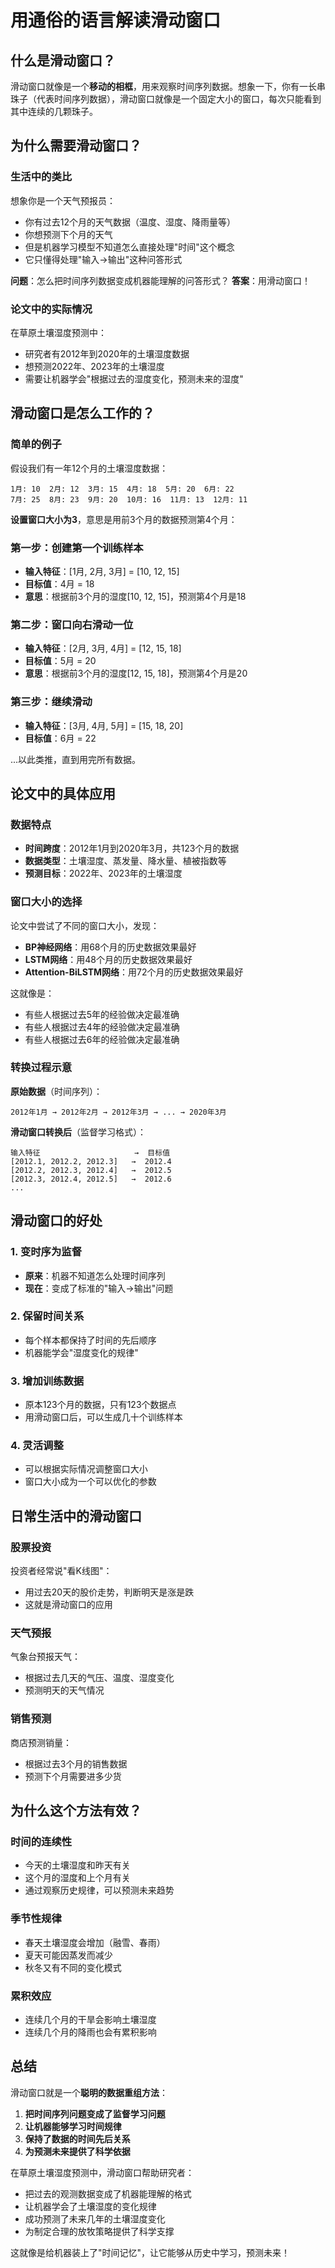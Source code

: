# 用通俗的语言解读滑动窗口

## 什么是滑动窗口？

滑动窗口就像是一个**移动的相框**，用来观察时间序列数据。想象一下，你有一长串珠子（代表时间序列数据），滑动窗口就像是一个固定大小的窗口，每次只能看到其中连续的几颗珠子。

## 为什么需要滑动窗口？

### 生活中的类比

想象你是一个天气预报员：
- 你有过去12个月的天气数据（温度、湿度、降雨量等）
- 你想预测下个月的天气
- 但是机器学习模型不知道怎么直接处理"时间"这个概念
- 它只懂得处理"输入→输出"这种问答形式

**问题**：怎么把时间序列数据变成机器能理解的问答形式？
**答案**：用滑动窗口！

### 论文中的实际情况

在草原土壤湿度预测中：
- 研究者有2012年到2020年的土壤湿度数据
- 想预测2022年、2023年的土壤湿度
- 需要让机器学会"根据过去的湿度变化，预测未来的湿度"

## 滑动窗口是怎么工作的？

### 简单的例子

假设我们有一年12个月的土壤湿度数据：
```
1月: 10  2月: 12  3月: 15  4月: 18  5月: 20  6月: 22
7月: 25  8月: 23  9月: 20  10月: 16  11月: 13  12月: 11
```

**设置窗口大小为3**，意思是用前3个月的数据预测第4个月：

### 第一步：创建第一个训练样本
- **输入特征**：[1月, 2月, 3月] = [10, 12, 15]
- **目标值**：4月 = 18
- **意思**：根据前3个月的湿度[10, 12, 15]，预测第4个月是18

### 第二步：窗口向右滑动一位
- **输入特征**：[2月, 3月, 4月] = [12, 15, 18]  
- **目标值**：5月 = 20
- **意思**：根据前3个月的湿度[12, 15, 18]，预测第4个月是20

### 第三步：继续滑动
- **输入特征**：[3月, 4月, 5月] = [15, 18, 20]
- **目标值**：6月 = 22

...以此类推，直到用完所有数据。

## 论文中的具体应用

### 数据特点
- **时间跨度**：2012年1月到2020年3月，共123个月的数据
- **数据类型**：土壤湿度、蒸发量、降水量、植被指数等
- **预测目标**：2022年、2023年的土壤湿度

### 窗口大小的选择

论文中尝试了不同的窗口大小，发现：
- **BP神经网络**：用68个月的历史数据效果最好
- **LSTM网络**：用48个月的历史数据效果最好  
- **Attention-BiLSTM网络**：用72个月的历史数据效果最好

这就像是：
- 有些人根据过去5年的经验做决定最准确
- 有些人根据过去4年的经验做决定最准确
- 有些人根据过去6年的经验做决定最准确

### 转换过程示意

**原始数据**（时间序列）：
```
2012年1月 → 2012年2月 → 2012年3月 → ... → 2020年3月
```

**滑动窗口转换后**（监督学习格式）：
```
输入特征                     →  目标值
[2012.1, 2012.2, 2012.3]   →  2012.4
[2012.2, 2012.3, 2012.4]   →  2012.5
[2012.3, 2012.4, 2012.5]   →  2012.6
...
```

## 滑动窗口的好处

### 1. **变时序为监督**
- **原来**：机器不知道怎么处理时间序列
- **现在**：变成了标准的"输入→输出"问题

### 2. **保留时间关系**
- 每个样本都保持了时间的先后顺序
- 机器能学会"湿度变化的规律"

### 3. **增加训练数据**
- 原本123个月的数据，只有123个数据点
- 用滑动窗口后，可以生成几十个训练样本

### 4. **灵活调整**
- 可以根据实际情况调整窗口大小
- 窗口大小成为一个可以优化的参数

## 日常生活中的滑动窗口

### 股票投资
投资者经常说"看K线图"：
- 用过去20天的股价走势，判断明天是涨是跌
- 这就是滑动窗口的应用

### 天气预报
气象台预报天气：
- 根据过去几天的气压、温度、湿度变化
- 预测明天的天气情况

### 销售预测
商店预测销量：
- 根据过去3个月的销售数据
- 预测下个月需要进多少货

## 为什么这个方法有效？

### 时间的连续性
- 今天的土壤湿度和昨天有关
- 这个月的湿度和上个月有关
- 通过观察历史规律，可以预测未来趋势

### 季节性规律
- 春天土壤湿度会增加（融雪、春雨）
- 夏天可能因蒸发而减少
- 秋冬又有不同的变化模式

### 累积效应
- 连续几个月的干旱会影响土壤湿度
- 连续几个月的降雨也会有累积影响

## 总结

滑动窗口就是一个**聪明的数据重组方法**：

1. **把时间序列问题变成了监督学习问题**
2. **让机器能够学习时间规律**
3. **保持了数据的时间先后关系**
4. **为预测未来提供了科学依据**

在草原土壤湿度预测中，滑动窗口帮助研究者：
- 把过去的观测数据变成了机器能理解的格式
- 让机器学会了土壤湿度的变化规律
- 成功预测了未来几年的土壤湿度变化
- 为制定合理的放牧策略提供了科学支撑

这就像是给机器装上了"时间记忆"，让它能够从历史中学习，预测未来！ 